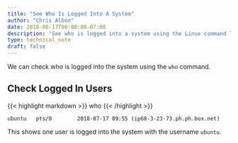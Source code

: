 ```yaml
---
title: "See Who Is Logged Into A System"
author: "Chris Albon"
date: 2018-06-17T00:00:00-07:00
description: "See who is logged into a system using the Linux command line."
type: technical_note
draft: false
---
```


We can check who is logged into the system using the `who` command.

## Check Logged In Users

{{< highlight markdown >}}
who
{{< /highlight >}}
```
ubuntu   pts/0        2018-07-17 09:55 (ip68-3-23-73.ph.ph.box.net)
```

This shows one user is logged into the system with the username `ubuntu`.